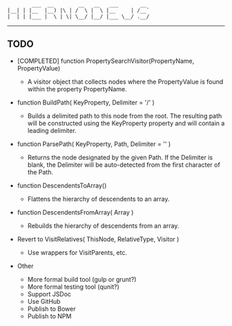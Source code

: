 

	        ___  __        __   __   ___       __  
	|__| | |__  |__) |\ | /  \ |  \ |__     | /__` 
	|  | | |___ |  \ | \| \__/ |__/ |___ \__/ .__/ 
	                                             



---------------------------------------------------------------------


## TODO

- [COMPLETED] function PropertySearchVisitor(PropertyName, PropertyValue)
	- A visitor object that collects nodes where the PropertyValue is found within
		the property PropertyName.

- function BuildPath( KeyProperty, Delimiter = '/' )
	- Builds a delimited path to this node from the root. The resulting path will
		be constructed using the KeyProperty property and will contain a leading
		delimiter.

- function ParsePath( KeyProperty, Path, Delimiter = '' )
	- Returns the node designated by the given Path. If the Delimiter is blank,
		the Delimiter will be auto-detected from the first character of the Path.

- function DescendentsToArray()
	- Flattens the hierarchy of descendents to an array.

- function DescendentsFromArray( Array )
	- Rebuilds the hierarchy of descendents from an array.

- Revert to VisitRelatives( ThisNode, RelativeType, Visitor )
	- Use wrappers for VisitParents, etc.

- Other
	- More formal build tool (gulp or grunt?)
	- More formal testing tool (qunit?)
	- Support JSDoc
	- Use GitHub
	- Publish to Bower
	- Publish to NPM


